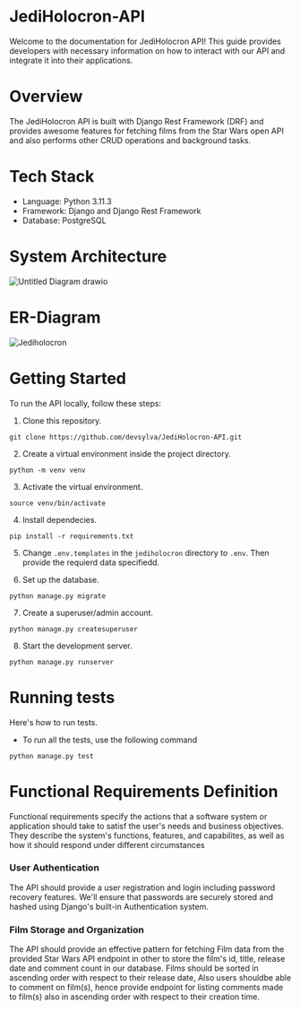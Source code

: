 # JediHolocron-API
Welcome to the documentation for JediHolocron API! This guide provides developers with necessary information on how to interact with our API and integrate it into their applications.

# Overview
The JediHolocron API is built with Django Rest Framework (DRF) and provides awesome features for fetching films from the Star Wars open API and also performs other CRUD operations and background tasks.


# Tech Stack
- Language: Python 3.11.3
- Framework: Django and Django Rest Framework 
- Database: PostgreSQL


# System Architecture
![Untitled Diagram drawio](https://github.com/devsylva/JediHolocron-API/assets/67736638/f2b770ba-9b48-435f-ab52-fdf7d089e429)


# ER-Diagram
![Jediholocron](https://github.com/devsylva/JediHolocron-API/assets/67736638/51210bae-3e4a-4750-9f6d-8a34d3525839)


# Getting Started

To run the API locally, follow these steps:

1. Clone this repository.

```
git clone https://github.com/devsylva/JediHolocron-API.git
```

2. Create a virtual environment inside the project directory.

```
python -m venv venv
```

3. Activate the virtual environment.

```
source venv/bin/activate
```

4. Install dependecies.

```
pip install -r requirements.txt
```

5. Change `.env.templates` in the `jediholocron` directory to `.env`. Then provide the requierd data specifiedd.

6. Set up the database.

```
python manage.py migrate
```

7. Create a superuser/admin account.

```
python manage.py createsuperuser
```

8. Start the development server.

```
python manage.py runserver
```


# Running tests

Here's how to run tests.

- To run all the tests, use the following command

```
python manage.py test
```


# Functional Requirements Definition

Functional requirements specify the actions that a software system or application should take to satisf the user's needs and business objectives. They describe the system's functions, features, and capabilites, as well as how it should respond under different circumstances

### User Authentication
The API should provide a user registration and login including password recovery features. We'll ensure that passwords are securely stored and hashed using Django's built-in Authentication system.

### Film Storage and Organization
The API should provide an effective pattern for fetching Film data from the provided Star Wars API endpoint in other to store the film's id, title, release date and comment count in our database. Films should be sorted in ascending order with respect to their release date, Also users shouldbe able to comment on film(s), hence provide endpoint for listing comments made to film(s) also in ascending order with respect to their creation time.
